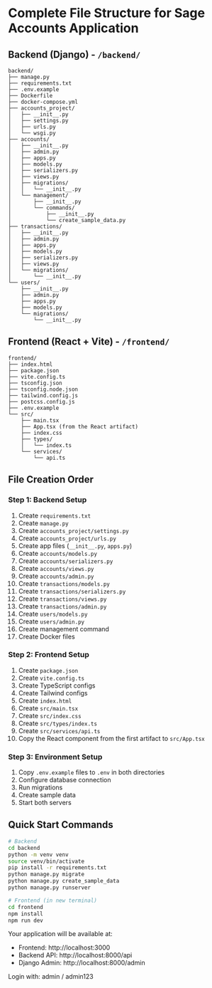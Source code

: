 # Complete File Structure for Sage Accounts Application

## Backend (Django) - `/backend/`

```
backend/
├── manage.py
├── requirements.txt
├── .env.example
├── Dockerfile
├── docker-compose.yml
├── accounts_project/
│   ├── __init__.py
│   ├── settings.py
│   ├── urls.py
│   └── wsgi.py
├── accounts/
│   ├── __init__.py
│   ├── admin.py
│   ├── apps.py
│   ├── models.py
│   ├── serializers.py
│   ├── views.py
│   ├── migrations/
│   │   └── __init__.py
│   └── management/
│       ├── __init__.py
│       └── commands/
│           ├── __init__.py
│           └── create_sample_data.py
├── transactions/
│   ├── __init__.py
│   ├── admin.py
│   ├── apps.py
│   ├── models.py
│   ├── serializers.py
│   ├── views.py
│   └── migrations/
│       └── __init__.py
└── users/
    ├── __init__.py
    ├── admin.py
    ├── apps.py
    ├── models.py
    └── migrations/
        └── __init__.py
```

## Frontend (React + Vite) - `/frontend/`

```
frontend/
├── index.html
├── package.json
├── vite.config.ts
├── tsconfig.json
├── tsconfig.node.json
├── tailwind.config.js
├── postcss.config.js
├── .env.example
└── src/
    ├── main.tsx
    ├── App.tsx (from the React artifact)
    ├── index.css
    ├── types/
    │   └── index.ts
    └── services/
        └── api.ts
```

## File Creation Order

### Step 1: Backend Setup
1. Create `requirements.txt`
2. Create `manage.py`
3. Create `accounts_project/settings.py`
4. Create `accounts_project/urls.py`
5. Create app files (`__init__.py`, `apps.py`)
6. Create `accounts/models.py`
7. Create `accounts/serializers.py`
8. Create `accounts/views.py`
9. Create `accounts/admin.py`
10. Create `transactions/models.py`
11. Create `transactions/serializers.py`
12. Create `transactions/views.py`
13. Create `transactions/admin.py`
14. Create `users/models.py`
15. Create `users/admin.py`
16. Create management command
17. Create Docker files

### Step 2: Frontend Setup
1. Create `package.json`
2. Create `vite.config.ts`
3. Create TypeScript configs
4. Create Tailwind configs
5. Create `index.html`
6. Create `src/main.tsx`
7. Create `src/index.css`
8. Create `src/types/index.ts`
9. Create `src/services/api.ts`
10. Copy the React component from the first artifact to `src/App.tsx`

### Step 3: Environment Setup
1. Copy `.env.example` files to `.env` in both directories
2. Configure database connection
3. Run migrations
4. Create sample data
5. Start both servers

## Quick Start Commands

```bash
# Backend
cd backend
python -m venv venv
source venv/bin/activate
pip install -r requirements.txt
python manage.py migrate
python manage.py create_sample_data
python manage.py runserver

# Frontend (in new terminal)
cd frontend
npm install
npm run dev
```

Your application will be available at:
- Frontend: http://localhost:3000
- Backend API: http://localhost:8000/api
- Django Admin: http://localhost:8000/admin

Login with: admin / admin123